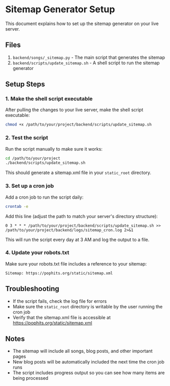 # Sitemap Generator Setup

This document explains how to set up the sitemap generator on your live server.

## Files

1. `backend/songs/_sitemap.py` - The main script that generates the sitemap
2. `backend/scripts/update_sitemap.sh` - A shell script to run the sitemap generator

## Setup Steps

### 1. Make the shell script executable

After pulling the changes to your live server, make the shell script executable:

```bash
chmod +x /path/to/your/project/backend/scripts/update_sitemap.sh
```

### 2. Test the script

Run the script manually to make sure it works:

```bash
cd /path/to/your/project
./backend/scripts/update_sitemap.sh
```

This should generate a sitemap.xml file in your `static_root` directory.

### 3. Set up a cron job

Add a cron job to run the script daily:

```bash
crontab -e
```

Add this line (adjust the path to match your server's directory structure):

```
0 3 * * * /path/to/your/project/backend/scripts/update_sitemap.sh >> /path/to/your/project/backend/logs/sitemap_cron.log 2>&1
```

This will run the script every day at 3 AM and log the output to a file.

### 4. Update your robots.txt

Make sure your robots.txt file includes a reference to your sitemap:

```
Sitemap: https://pophits.org/static/sitemap.xml
```

## Troubleshooting

- If the script fails, check the log file for errors
- Make sure the `static_root` directory is writable by the user running the cron job
- Verify that the sitemap.xml file is accessible at https://pophits.org/static/sitemap.xml

## Notes

- The sitemap will include all songs, blog posts, and other important pages
- New blog posts will be automatically included the next time the cron job runs
- The script includes progress output so you can see how many items are being processed
